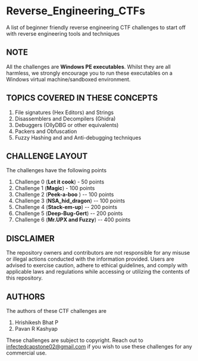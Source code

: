 # Reverse_Engineering_CTFs
A list of beginner friendly reverse engineering CTF challenges to start off with reverse engineering tools and techniques

## NOTE
All the challenges are **Windows PE executables**. Whilst they are all harmless, we strongly encourage you to run these executables on a Windows virtual machine/sandboxed environment. 

## TOPICS COVERED IN THESE CONCEPTS
1. File signatures (Hex Editors) and Strings
2. Disassemblers and Decompilers (Ghidra)
3. Debuggers (OllyDBG or other equivalents)
4. Packers and Obfuscation 
5. Fuzzy Hashing and and Anti-debugging techniques

## CHALLENGE LAYOUT
The challenges have the following points
1. Challenge 0 (**Let it cook**) - 50 points
2. Challenge 1 (**Magic**) - 100 points
3. Challenge 2 (**Peek-a-boo** ) -- 100 points
4. Challenge 3 (**NSA_hid_dragon**) -- 100 points
5. Challenge 4 (**Stack-em-up**) -- 200 points
6. Challenge 5 (**Deep-Bug-Gert**) -- 200 points
7. Challenge 6 (**Mr.UPX and Fuzzy**) -- 400 points

## DISCLAIMER
The repository owners and contributors are not responsible for any misuse or illegal actions conducted with the information provided. Users are advised to exercise caution, adhere to ethical guidelines, and comply with applicable laws and regulations while accessing or utilizing the contents of this repository.

## AUTHORS
The authors of these CTF challenges are 
1. Hrishikesh Bhat P 
2. Pavan R Kashyap

These challenges are subject to copyright. Reach out to infectedcapstone02@gmail.com if you wish to use these challenges for any commercial use. 
